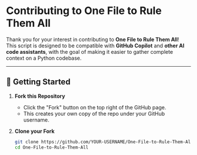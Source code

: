 # Contributing to One File to Rule Them All

Thank you for your interest in contributing to **One File to Rule Them All**!  
This script is designed to be compatible with **GitHub Copilot** and **other AI code assistants**, with the goal of making it easier to gather complete context on a Python codebase.

---

## 🏁 Getting Started

1. **Fork this Repository**  
   - Click the "Fork" button on the top right of the GitHub page.  
   - This creates your own copy of the repo under your GitHub username.

2. **Clone your Fork**  
   ```bash
   git clone https://github.com/YOUR-USERNAME/One-File-to-Rule-Them-All.git
   cd One-File-to-Rule-Them-All
